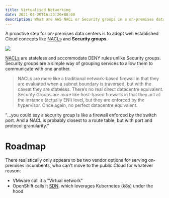 ```yaml
---
title: Virtualised Networking
date: 2021-04-20T16:23:26+08:00
description: What are AWS NACL or Security groups in a on-premises data center context?
---
```


A proactive step for on-premises data centers is to adopt well established Cloud
concepts like <abbr title="Network Access Control List">NACLs</abbr> and
**Security groups**.

<img src="https://s.natalian.org/2020-02-28/perimeter-controls.jpg">


<abbr title="network access control list">NACLs</abbr> are stateless and
accommodate DENY rules unlike Security groups. Security groups are a simple way
of grouping services to allow them to communicate with one another.

<blockquote cite="Ian Donaldson"> NACLs are more like a traditional
network-based firewall in that they are evaluated when a subnet boundary is
traversed, but with the caveat they are stateless. There’s no real direct
datacentre equivalent. Security Groups are more like host-based firewalls in
that they act at the instance (actually ENI) level, but they are enforced by
the hypervisor. Once again, no perfect datacentre equivalent.  </blockquote>

<q>...you could say a security group is like a firewall enforced by the switch port. And a NACL is probably closest to a route table, but with port and protocol granularity.</q>

# Roadmap

There realistically only appears to be two vendor options for serving
on-premises incumbents, who can't move to the public Cloud for whatever reason:

* VMware call it a "Virtual network"
* OpenShift calls it <a href="https://docs.openshift.com/container-platform/4.6/post_installation_configuration/network-configuration.html"><abbr title="Software Defined Networking">SDN</abbr></a>, which leverages Kubernetes (k8s) under the hood
